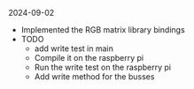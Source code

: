 2024-09-02
* Implemented the RGB matrix library bindings
* TODO
  * add write test in main
  * Compile it on the raspberry pi
  * Run the write test on the raspberry pi
  * Add write method for the busses